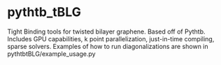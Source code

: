 # pythtb_tBLG
Tight Binding tools for twisted bilayer graphene. Based off of Pythtb. Includes GPU capabilities, k point parallelization, just-in-time compiling, sparse solvers. Examples of how to run diagonalizations are shown in pythtbtBLG/example_usage.py
